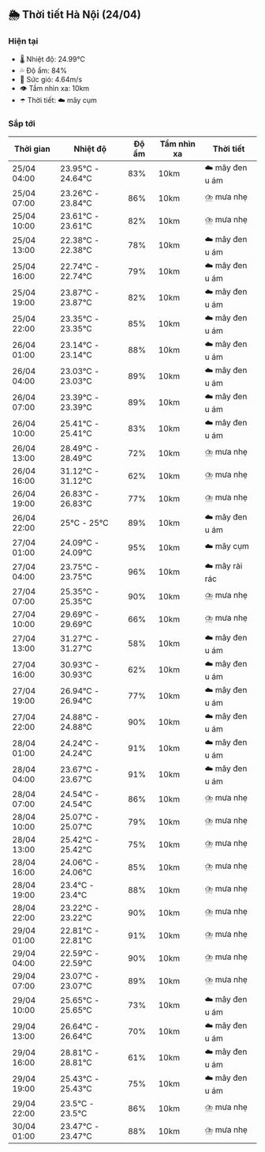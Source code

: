 ## 🌦️ Thời tiết Hà Nội (24/04)

### Hiện tại

- 🌡️ Nhiệt độ: 24.99℃
- 💦 Độ ẩm: 84%
- 💨 Sức gió: 4.64m/s
- 👁️ Tầm nhìn xa: 10km
- ☂️ Thời tiết: ☁️ mây cụm

### Sắp tới

| Thời gian | Nhiệt độ | Độ ẩm | Tầm nhìn xa | Thời tiết |
| --- | --- | --- | --- | --- |
| 25/04 04:00 | 23.95℃ - 24.64℃ | 83% | 10km | ☁️ mây đen u ám |
| 25/04 07:00 | 23.26℃ - 23.84℃ | 86% | 10km | ⛈️ mưa nhẹ |
| 25/04 10:00 | 23.61℃ - 23.61℃ | 82% | 10km | ⛈️ mưa nhẹ |
| 25/04 13:00 | 22.38℃ - 22.38℃ | 78% | 10km | ☁️ mây đen u ám |
| 25/04 16:00 | 22.74℃ - 22.74℃ | 79% | 10km | ☁️ mây đen u ám |
| 25/04 19:00 | 23.87℃ - 23.87℃ | 82% | 10km | ☁️ mây đen u ám |
| 25/04 22:00 | 23.35℃ - 23.35℃ | 85% | 10km | ☁️ mây đen u ám |
| 26/04 01:00 | 23.14℃ - 23.14℃ | 88% | 10km | ☁️ mây đen u ám |
| 26/04 04:00 | 23.03℃ - 23.03℃ | 89% | 10km | ☁️ mây đen u ám |
| 26/04 07:00 | 23.39℃ - 23.39℃ | 89% | 10km | ☁️ mây đen u ám |
| 26/04 10:00 | 25.41℃ - 25.41℃ | 83% | 10km | ☁️ mây đen u ám |
| 26/04 13:00 | 28.49℃ - 28.49℃ | 72% | 10km | ⛈️ mưa nhẹ |
| 26/04 16:00 | 31.12℃ - 31.12℃ | 62% | 10km | ⛈️ mưa nhẹ |
| 26/04 19:00 | 26.83℃ - 26.83℃ | 77% | 10km | ⛈️ mưa nhẹ |
| 26/04 22:00 | 25℃ - 25℃ | 89% | 10km | ☁️ mây đen u ám |
| 27/04 01:00 | 24.09℃ - 24.09℃ | 95% | 10km | ☁️ mây cụm |
| 27/04 04:00 | 23.75℃ - 23.75℃ | 96% | 10km | ☁️ mây rải rác |
| 27/04 07:00 | 25.35℃ - 25.35℃ | 90% | 10km | ⛈️ mưa nhẹ |
| 27/04 10:00 | 29.69℃ - 29.69℃ | 66% | 10km | ⛈️ mưa nhẹ |
| 27/04 13:00 | 31.27℃ - 31.27℃ | 58% | 10km | ☁️ mây đen u ám |
| 27/04 16:00 | 30.93℃ - 30.93℃ | 62% | 10km | ☁️ mây đen u ám |
| 27/04 19:00 | 26.94℃ - 26.94℃ | 77% | 10km | ☁️ mây đen u ám |
| 27/04 22:00 | 24.88℃ - 24.88℃ | 90% | 10km | ☁️ mây đen u ám |
| 28/04 01:00 | 24.24℃ - 24.24℃ | 91% | 10km | ☁️ mây đen u ám |
| 28/04 04:00 | 23.67℃ - 23.67℃ | 91% | 10km | ☁️ mây đen u ám |
| 28/04 07:00 | 24.54℃ - 24.54℃ | 86% | 10km | ⛈️ mưa nhẹ |
| 28/04 10:00 | 25.07℃ - 25.07℃ | 79% | 10km | ⛈️ mưa nhẹ |
| 28/04 13:00 | 25.42℃ - 25.42℃ | 75% | 10km | ⛈️ mưa nhẹ |
| 28/04 16:00 | 24.06℃ - 24.06℃ | 85% | 10km | ⛈️ mưa nhẹ |
| 28/04 19:00 | 23.4℃ - 23.4℃ | 88% | 10km | ⛈️ mưa nhẹ |
| 28/04 22:00 | 23.22℃ - 23.22℃ | 90% | 10km | ⛈️ mưa nhẹ |
| 29/04 01:00 | 22.81℃ - 22.81℃ | 91% | 10km | ⛈️ mưa nhẹ |
| 29/04 04:00 | 22.59℃ - 22.59℃ | 90% | 10km | ⛈️ mưa nhẹ |
| 29/04 07:00 | 23.07℃ - 23.07℃ | 89% | 10km | ⛈️ mưa nhẹ |
| 29/04 10:00 | 25.65℃ - 25.65℃ | 73% | 10km | ☁️ mây đen u ám |
| 29/04 13:00 | 26.64℃ - 26.64℃ | 70% | 10km | ☁️ mây đen u ám |
| 29/04 16:00 | 28.81℃ - 28.81℃ | 61% | 10km | ☁️ mây đen u ám |
| 29/04 19:00 | 25.43℃ - 25.43℃ | 75% | 10km | ☁️ mây đen u ám |
| 29/04 22:00 | 23.5℃ - 23.5℃ | 86% | 10km | ⛈️ mưa nhẹ |
| 30/04 01:00 | 23.47℃ - 23.47℃ | 88% | 10km | ⛈️ mưa nhẹ |
